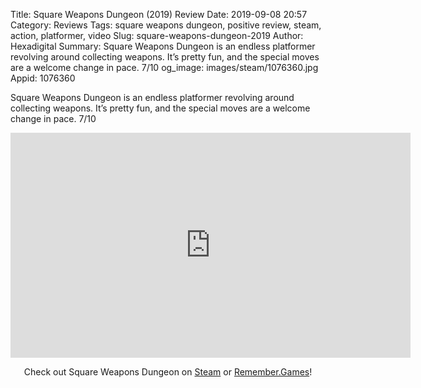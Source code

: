 Title: Square Weapons Dungeon (2019) Review
Date: 2019-09-08 20:57
Category: Reviews
Tags: square weapons dungeon, positive review, steam, action, platformer, video
Slug: square-weapons-dungeon-2019
Author: Hexadigital
Summary: Square Weapons Dungeon is an endless platformer revolving around collecting weapons. It’s pretty fun, and the special moves are a welcome change in pace. 7/10
og_image: images/steam/1076360.jpg
Appid: 1076360

Square Weapons Dungeon is an endless platformer revolving around collecting weapons. It’s pretty fun, and the special moves are a welcome change in pace. 7/10

<center><iframe src="https://www.youtube.com/embed/bO0bhWJIBgE?feature=oembed" allow="accelerometer; autoplay; encrypted-media; gyroscope; picture-in-picture" width="640" height="360" frameborder="0"></iframe>

Check out Square Weapons Dungeon on [Steam](https://store.steampowered.com/app/1076360/?curator_clanid=34633900) or [Remember.Games](https://remember.games/game/2658/)!</center>